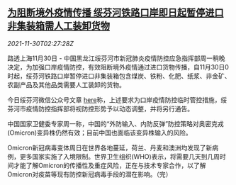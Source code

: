 <!--1638239463000-->
[为阻断境外疫情传播 绥芬河铁路口岸即日起暂停进口非集装箱需人工装卸货物](https://cn.reuters.com/article/china-suifenhe-port-import-1130-idCNKBS2IF05L)
------

<div><i>2021-11-30T02:27:28Z</i></div><p>路透上海11月30日 - 中国黑龙江绥芬河市新冠肺炎疫情防控应急指挥部周一稍晚决定，为加强口岸疫情防控，有效阻断境外疫情通过进口货物传播，自11月30日0时起，绥芬河铁路口岸暂停进口非集装箱包含煤炭、铁粉、化肥、纸浆、非金矿、农副产品及其他品类需要人工装卸的货物。</p><p>今日绥芬河微信公众号文章 <a href="https://mp.weixin.qq.com/s/TNlk-I4TBdppUy_A3a8G4A">here</a>称，上述要求为口岸疫情防控临时管控措施，绥芬河市疫情防控指挥部将视防控形势予以动态调整，并将另行通告。</p><p>中国国家卫健委专家周一称，中国的“外防输入、内防反弹”防控策略对奥密克戎(Omicron)变异株仍然有效；目前中国也面临该变异株输入的风险。</p><p>Omicron新冠病毒变体周日在世界各地蔓延，荷兰、丹麦和澳洲均发现了新病例，更多国家实施了入境限制。世界卫生组织(WHO)表示，将需要几天到几周时间才能了解Omicron的传播性及重症风险，正在与技术专家合作，以了解Omicron对疫苗等现有防控新冠病毒手段的潜在影响。（完）</p>
